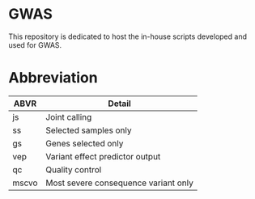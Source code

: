 # GWAS
This repository is dedicated to host the in-house scripts developed and used for GWAS.


# Abbreviation
| ABVR     | Detail                                  |
| -------- | --------------------------------------- |
| js       | Joint calling                           |
| ss       | Selected samples only                   |
| gs       | Genes selected only                     |
| vep      | Variant effect predictor output         |
| qc       | Quality control                         |
| mscvo    | Most severe consequence variant only    |

